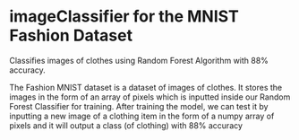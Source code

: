 # imageClassifier for the MNIST Fashion Dataset
Classifies images of clothes using Random Forest Algorithm with 88% accuracy. 

The Fashion MNIST dataset is a dataset of images of clothes. It stores the images in the form of an array of pixels which is inputted inside our Random Forest Classifier for training. After training the model, we can test it by inputting a new image of a clothing item in the form of a numpy array of pixels and it will output a class (of clothing) with 88% accuracy
